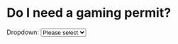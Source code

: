 <h1> Do I need a gaming permit? </h1>

 <div class="nsw-forms">
        <div class="nsw-form-group">
          <label for="{uniquieID}" class="nsw-form-label">Dropdown:</label>
          <select id="{uniquieID}" class="nsw-form-select">
        <option value="">Please select</option>
        <option value="1">Option 1</option>
        <option value="2">Option 2</option>
        <option value="3">Option 3</option>
      </select>
        </div>
    </div>

